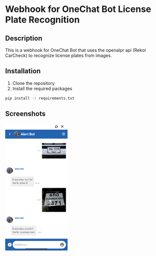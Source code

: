 # Webhook for OneChat Bot License Plate Recognition
<!-- using openalpr api (Rekor CarCheck) -->

## Description
This is a webhook for OneChat Bot that uses the openalpr api (Rekor CarCheck) to recognize license plates from images.

## Installation
1. Clone the repository
2. Install the required packages
```bash
pip install -r requirements.txt
```

## Screenshots
<!-- img size -->
<img src="screenshots.jpeg" width="200">